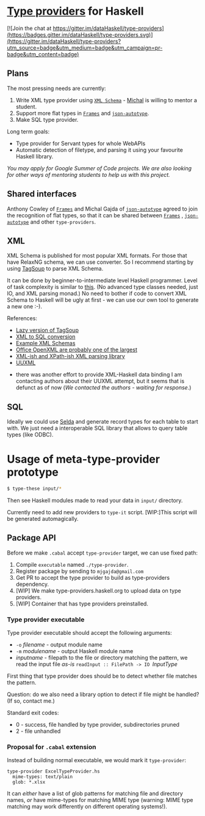# [Type providers](https://docs.microsoft.com/en-us/dotnet/fsharp/tutorials/type-providers/) for Haskell

[![Join the chat at https://gitter.im/dataHaskell/type-providers](https://badges.gitter.im/dataHaskell/type-providers.svg)](https://gitter.im/dataHaskell/type-providers?utm_source=badge&utm_medium=badge&utm_campaign=pr-badge&utm_content=badge)

## Plans

The most pressing needs are currently:
1. Write XML type provider using [`XML Schema`](https://www.w3schools.com/xml/xml_schema.asp) -
[Michal](mailto:mjgajda@gmail.com) is willing to mentor a student.
2. Support more flat types in [`Frames`](http://acowley.github.io/Frames/) and [`json-autotype`](https://hackage.haskell.org/package/json-autotype).
3. Make SQL type provider.

Long term goals:
* Type provider for Servant types for whole WebAPIs
* Automatic detection of filetype, and parsing it using your favourite Haskell library.

_You may apply for Google Summer of Code projects._
_We are also looking for other ways of mentoring students to help us with this project._

## Shared interfaces

Anthony Cowley of [`Frames`](http://acowley.github.io/Frames/)  and Michal Gajda of [`json-autotype`](https://hackage.haskell.org/package/json-autotype) agreed to join the recognition of flat types,
so that it can be shared between [`Frames`](http://acowley.github.io/Frames/) , [`json-autotype`]((https://hackage.haskell.org/package/json-autotype)) and other `type-providers`.

## XML

XML Schema is published for most popular XML formats. For those that have RelaxNG schema, we can use converter.
So I recommend starting by using [TagSoup](https://github.com/ndmitchell/tagsoup) to parse XML Schema.

It can be done by beginner-to-intermediate level Haskell programmer.
Level of task complexity is similar to [this](https://github.com/mgajda/json-autotype/blob/master/Data/Aeson/AutoType/CodeGen/HaskellFormat.hs). (No advanced type classes needed, just IO, and XML parsing monad.)
No need to bother if code to convert XML Schema to Haskell will be ugly at first - we can use our own tool to generate a new one :-).

References:
* [Lazy version of TagSoup](https://hackage.haskell.org/package/wraxml)
* [XML to SQL conversion](http://wiki.di.uminho.pt/twiki/pub/Education/Archive/XMLtoSQLConversionToolAFPProject/padl04.pdf)
* [Example XML Schemas](https://github.com/gchq/stroom-content/tree/master/source/core-xml-schemas/stroomContent/XML%20Schemas)
* [Office OpenXML are probably one of the largest](https://en.wikipedia.org/wiki/Office_Open_XML_file_formats)
* [XML-ish and XPath-ish XML parsing library](https://wiki.haskell.org/HXT/Practical)
* [UUXML](http://wiki.di.uminho.pt/twiki/pub/Education/Archive/XMLtoSQLConversionToolAFPProject/padl04.pdf)
- there was another effort to provide XML-Haskell data binding
I am contacting authors about their UUXML attempt, but it seems that is defunct as of now (_We contacted the authors - waiting for response_.)

## SQL

Ideally we could use [Selda](https://hackage.haskell.org/package/selda-0.1.12.1/docs/Database-Selda-Generic.html) and generate record types for each table to start with.
We just need a interoperable SQL library that allows to query table types (like ODBC).

# Usage of meta-type-provider prototype

```sh
$ type-these input/*
```
Then see Haskell modules made to read your data in `input/` directory.

Currently need to add new providers to `type-it` script.
[WIP:]This script will be generated automagically.

## Package API

Before we make `.cabal` accept `type-provider` target, we can use fixed path:
1. Compile `executable` named `./type-provider`.
2. Register package by sending to `mjgajda@gmail.com`
3. Get PR to accept the type provider to build as type-providers dependency.
4. [WIP] We make type-providers.haskell.org to upload data on type providers.
5. [WIP] Container that has type providers preinstalled.

### Type provider executable

Type provider executable should accept the following arguments:
* `-o` _filename_ - output module name
* `-m` _modulename_ - output Haskell module name
* _inputname_ - filepath to the file or directory matching the pattern, we read the input file *as-is* `readInput :: FilePath -> IO `_InputType_

First thing that type provider does should be to detect whether file matches the pattern.

Question: do we also need a library option to detect if file might be
handled? (If so, contact me.)

Standard exit codes:
* 0 - success, file handled by type provider, subdirectories pruned
* 2 - file unhandled

### Proposal for `.cabal` extension

Instead of building normal executable, we would mark it `type-provider`:
```
type-provider ExcelTypeProvider.hs
  mime-types: text/plain
  glob: *.xlsx
```
It can *either* have a list of glob patterns for matching file and directory names,
*or* have mime-types for matching MIME type (warning: MIME type matching may work differently
on different operating systems!).

